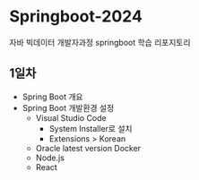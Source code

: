 # Springboot-2024
자바 빅데이터 개발자과정 springboot 학습 리포지토리

## 1일차
- Spring Boot 개요
- Spring Boot 개발환경 설정
    - Visual Studio Code
        - System Installer로 설치
        - Extensions > Korean
    - Oracle latest version Docker
    - Node.js
    - React